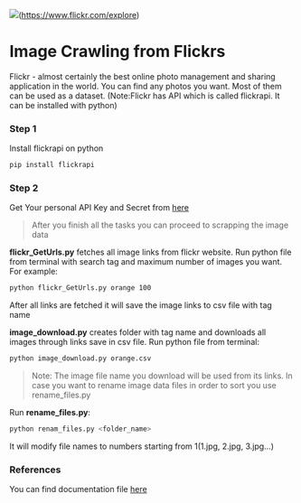 

![](https://image.flaticon.com/icons/png/128/889/889105.png)(https://www.flickr.com/explore)
# Image Crawling from Flickrs

Flickr - almost certainly the best online photo management and sharing application in the world. You can find any photos you want. Most of them can be used as a dataset. 
(Note:Flickr has API which is called flickrapi. It can be installed with python)

### Step 1
Install flickrapi on python
```bash
pip install flickrapi
```
### Step 2
Get Your personal API Key and Secret from [here](https://www.flickr.com/services/apps/create/)
> After you finish all the tasks you can proceed to scrapping the image data

**flickr_GetUrls.py** fetches all image links from flickr website. Run python file from terminal with search tag and maximum number of images you want. For example:
```bash
python flickr_GetUrls.py orange 100
```
After all links are fetched it will save the image links to csv file with tag name

**image_download.py** creates folder with tag name and downloads all images through links save in csv file. Run python file from terminal:
```bash
python image_download.py orange.csv
```

> Note: The image file name you download will be used from its links. In case you want to rename image data files in order to sort you use rename_files.py

Run **rename_files.py**:
```bash
python renam_files.py <folder_name>
```
It will modify file names to numbers starting from 1(1.jpg, 2.jpg, 3.jpg...)

### References
You can find documentation file [here](https://www.flickr.com/services/api)

